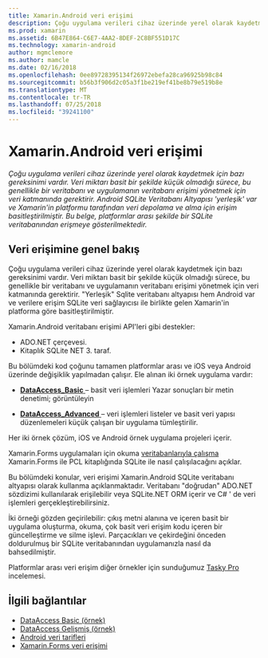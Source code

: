 ```yaml
---
title: Xamarin.Android veri erişimi
description: Çoğu uygulama verileri cihaz üzerinde yerel olarak kaydetmek için bazı gereksinimi vardır. Veri miktarı basit bir şekilde küçük olmadığı sürece, bu genellikle bir veritabanı ve uygulamanın veritabanı erişimi yönetmek için veri katmanında gerektirir.  Android SQLite Veritabanı Altyapısı 'yerleşik' var ve Xamarin'in platformu tarafından veri depolama ve alma için erişim basitleştirilmiştir. Bu belge, platformlar arası şekilde bir SQLite veritabanından erişmeye gösterilmektedir.
ms.prod: xamarin
ms.assetid: 6B47E864-C6E7-4AA2-8DEF-2C8BF551D17C
ms.technology: xamarin-android
author: mgmclemore
ms.author: mamcle
ms.date: 02/16/2018
ms.openlocfilehash: 0ee89728395134f26972ebefa28ca96925b98c84
ms.sourcegitcommit: b56b3f906d2c05a3f1be219ef41be8b79e519b8e
ms.translationtype: MT
ms.contentlocale: tr-TR
ms.lasthandoff: 07/25/2018
ms.locfileid: "39241100"
---
```

# <a name="xamarinandroid-data-access"></a>Xamarin.Android veri erişimi

_Çoğu uygulama verileri cihaz üzerinde yerel olarak kaydetmek için bazı gereksinimi vardır. Veri miktarı basit bir şekilde küçük olmadığı sürece, bu genellikle bir veritabanı ve uygulamanın veritabanı erişimi yönetmek için veri katmanında gerektirir.  Android SQLite Veritabanı Altyapısı 'yerleşik' var ve Xamarin'in platformu tarafından veri depolama ve alma için erişim basitleştirilmiştir. Bu belge, platformlar arası şekilde bir SQLite veritabanından erişmeye gösterilmektedir._

## <a name="data-access-overview"></a>Veri erişimine genel bakış

Çoğu uygulama verileri cihaz üzerinde yerel olarak kaydetmek için bazı gereksinimi vardır. Veri miktarı basit bir şekilde küçük olmadığı sürece, bu genellikle bir veritabanı ve uygulamanın veritabanı erişimi yönetmek için veri katmanında gerektirir. "Yerleşik" Sqlite veritabanı altyapısı hem Android var ve verilere erişim SQLite veri sağlayıcısı ile birlikte gelen Xamarin'in platforma göre basitleştirilmiştir.

Xamarin.Android veritabanı erişimi API'leri gibi destekler:

-  ADO.NET çerçevesi.
-  Kitaplık SQLite NET 3. taraf.

Bu bölümdeki kod çoğunu tamamen platformlar arası ve iOS veya Android üzerinde değişiklik yapılmadan çalışır. Ele alınan iki örnek uygulama vardır:

-  [**DataAccess_Basic** ](https://github.com/xamarin/mobile-samples/tree/master/DataAccess/Basic) &ndash; basit veri işlemleri Yazar sonuçları bir metin denetimi; görüntüleyin

-  [**DataAccess_Advanced** ](https://github.com/xamarin/mobile-samples/tree/master/DataAccess/Advanced) &ndash; veri işlemleri listeler ve basit veri yapısı düzenlemeleri küçük çalışan bir uygulama tümleştirilir.

Her iki örnek çözüm, iOS ve Android örnek uygulama projeleri içerir.

Xamarin.Forms uygulamaları için okuma [veritabanlarıyla çalışma](~/xamarin-forms/app-fundamentals/databases.md) Xamarin.Forms ile PCL kitaplığında SQLite ile nasıl çalışılacağını açıklar.

Bu bölümdeki konular, veri erişimi Xamarin.Android SQLite veritabanı altyapısı olarak kullanma açıklanmaktadır. Veritabanı "doğrudan" ADO.NET sözdizimi kullanılarak erişilebilir veya SQLite.NET ORM içerir ve C# ' de veri işlemleri gerçekleştirebilirsiniz.

İki örneği gözden geçirilebilir: çıkış metni alanına ve içeren basit bir uygulama oluşturma, okuma, çok basit veri erişim kodu içeren bir güncelleştirme ve silme işlevi. Parçacıkları ve çekirdeğini önceden doldurulmuş bir SQLite veritabanından uygulamanızla nasıl da bahsedilmiştir.

Platformlar arası veri erişim diğer örnekler için sunduğumuz [Tasky Pro](~/cross-platform/app-fundamentals/building-cross-platform-applications/case-study-tasky.md) incelemesi.


## <a name="related-links"></a>İlgili bağlantılar

- [DataAccess Basic (örnek)](https://github.com/xamarin/mobile-samples/tree/master/DataAccess/Basic)
- [DataAccess Gelişmiş (örnek)](https://github.com/xamarin/mobile-samples/tree/master/DataAccess/Advanced)
- [Android veri tarifleri](https://github.com/xamarin/recipes/tree/master/Recipes/android/data)
- [Xamarin.Forms veri erişimi](~/xamarin-forms/app-fundamentals/databases.md)
